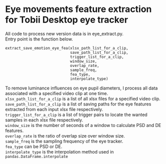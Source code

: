 # Eye movements feature extraction for Tobii Desktop eye tracker
All code to process new version data is in eye_extract.py.<br>
Entry point is the function below.<br>
```
extract_save_emotion_eye_fea(xlsx_path_list_for_a_clip,
                             save_path_list_for_a_clip,
                             trigger_list_for_a_clip,
                             window_size,
                             overlap_rate,
                             sample_freq,
                             fea_type,
                             interpolate_type)
```
To remove luminance influences on eye pupil diameters, I process all data associated with a specified video clip at one time.<br>
`xlsx_path_list_for_a_clip` is a list of all xlsx files for a specified video clip.<br>
`save_path_list_for_a_clip` is a list of saving paths for the eye features extracted from each input xlsx file respectively.<br>
`trigger_list_for_a_clip` is a list of trigger pairs to locate the wanted samples in each xlsx file respectively.<br>
`window_size` is the number of seconds of a window to calculate PSD and DE features.<br>
`overlap_rate` is the ratio of overlap size over window size.<br>
`sample_freq` is the sampling frequency of the eye tracker.<br>
`fea_type` can be PSD or DE. <br>
`interpolate_type` is the interpolation method used in `pandas.DataFrame.interpolate`

